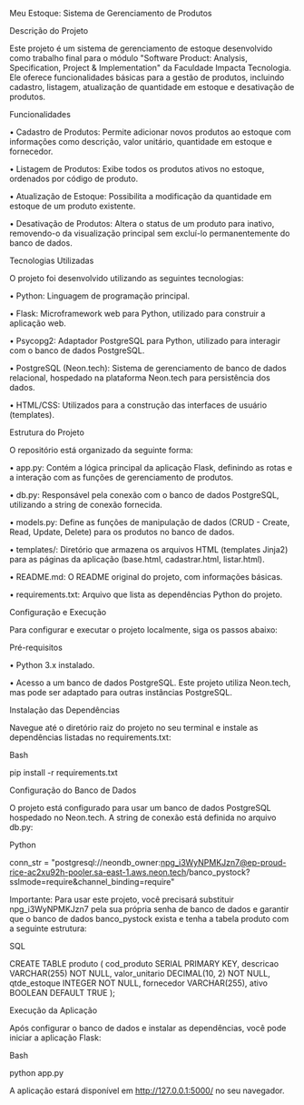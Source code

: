 Meu Estoque: Sistema de Gerenciamento de Produtos

Descrição do Projeto

Este projeto é um sistema de gerenciamento de estoque desenvolvido como trabalho final para o módulo "Software Product: Analysis, Specification, Project & Implementation" da Faculdade Impacta Tecnologia. Ele oferece funcionalidades básicas para a gestão de produtos, incluindo cadastro, listagem, atualização de quantidade em estoque e desativação de produtos.

Funcionalidades

•
Cadastro de Produtos: Permite adicionar novos produtos ao estoque com informações como descrição, valor unitário, quantidade em estoque e fornecedor.

•
Listagem de Produtos: Exibe todos os produtos ativos no estoque, ordenados por código de produto.

•
Atualização de Estoque: Possibilita a modificação da quantidade em estoque de um produto existente.

•
Desativação de Produtos: Altera o status de um produto para inativo, removendo-o da visualização principal sem excluí-lo permanentemente do banco de dados.

Tecnologias Utilizadas

O projeto foi desenvolvido utilizando as seguintes tecnologias:

•
Python: Linguagem de programação principal.

•
Flask: Microframework web para Python, utilizado para construir a aplicação web.

•
Psycopg2: Adaptador PostgreSQL para Python, utilizado para interagir com o banco de dados PostgreSQL.

•
PostgreSQL (Neon.tech): Sistema de gerenciamento de banco de dados relacional, hospedado na plataforma Neon.tech para persistência dos dados.

•
HTML/CSS: Utilizados para a construção das interfaces de usuário (templates).

Estrutura do Projeto

O repositório está organizado da seguinte forma:

•
app.py: Contém a lógica principal da aplicação Flask, definindo as rotas e a interação com as funções de gerenciamento de produtos.

•
db.py: Responsável pela conexão com o banco de dados PostgreSQL, utilizando a string de conexão fornecida.

•
models.py: Define as funções de manipulação de dados (CRUD - Create, Read, Update, Delete) para os produtos no banco de dados.

•
templates/: Diretório que armazena os arquivos HTML (templates Jinja2) para as páginas da aplicação (base.html, cadastrar.html, listar.html).

•
README.md: O README original do projeto, com informações básicas.

•
requirements.txt: Arquivo que lista as dependências Python do projeto.

Configuração e Execução

Para configurar e executar o projeto localmente, siga os passos abaixo:

Pré-requisitos

•
Python 3.x instalado.

•
Acesso a um banco de dados PostgreSQL. Este projeto utiliza Neon.tech, mas pode ser adaptado para outras instâncias PostgreSQL.

Instalação das Dependências

Navegue até o diretório raiz do projeto no seu terminal e instale as dependências listadas no requirements.txt:

Bash


pip install -r requirements.txt


Configuração do Banco de Dados

O projeto está configurado para usar um banco de dados PostgreSQL hospedado no Neon.tech. A string de conexão está definida no arquivo db.py:

Python


conn_str = "postgresql://neondb_owner:npg_i3WyNPMKJzn7@ep-proud-rice-ac2xu92h-pooler.sa-east-1.aws.neon.tech/banco_pystock?sslmode=require&channel_binding=require"


Importante: Para usar este projeto, você precisará substituir npg_i3WyNPMKJzn7 pela sua própria senha de banco de dados e garantir que o banco de dados banco_pystock exista e tenha a tabela produto com a seguinte estrutura:

SQL


CREATE TABLE produto (
    cod_produto SERIAL PRIMARY KEY,
    descricao VARCHAR(255) NOT NULL,
    valor_unitario DECIMAL(10, 2) NOT NULL,
    qtde_estoque INTEGER NOT NULL,
    fornecedor VARCHAR(255),
    ativo BOOLEAN DEFAULT TRUE
);


Execução da Aplicação

Após configurar o banco de dados e instalar as dependências, você pode iniciar a aplicação Flask:

Bash


python app.py


A aplicação estará disponível em http://127.0.0.1:5000/ no seu navegador.

